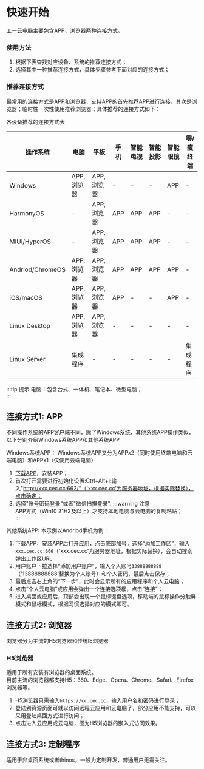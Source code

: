 # 快速开始

工一云电脑主要包含APP、浏览器两种连接方式。
### 使用方法
1. 根据下表查找对应设备、系统的推荐连接方式；  
2. 选择其中一种推荐连接方式，具体步骤参考下面对应的连接方式；

### 推荐连接方式

最常用的连接方式是APP和浏览器，支持APP的首先推荐APP进行连接，其次是浏览器；临时性一次性使用推荐浏览器；具体推荐的连接方式如下：

<!-- <div align="center">各设备推荐的连接方式表</div> -->
<figcaption>各设备推荐的连接方式表</figcaption>

|操作系统             |电脑          |平板      |手机|智能电视|智能投影|智能眼镜|零/瘦终端|
|--------------------|--------------|----------|----|-------|-------|-------|-------|
|Windows             |APP, 浏览器    |APP, 浏览器|-  |-      |-       |APP    |-     |
|HarmonyOS           |-              |APP, 浏览器|APP|APP    |APP    |-       |-     |
|MIUI/HyperOS        |-              |APP, 浏览器|APP|APP    |APP    |-       |-     |
|Andriod/ChromeOS    |APP, 浏览器     |APP, 浏览器|APP|APP    |APP    |APP     |-     |
|iOS/macOS           |APP, 浏览器     |APP, 浏览器|APP|-       |-     |APP     |-     |
|Linux Desktop       |APP, 浏览器     |APP, 浏览器|-  |-       |-     |-      |-     |
|Linux Server        |集成程序        |-         |-  |-       |-      |-      |集成程序|
:::tip 提示
电脑：包含台式、一体机、笔记本、微型电脑；    
:::


## 连接方式1: APP
不同操作系统的APP客户端不同，除了Windows系统，其他系统APP操作类似，以下分别介绍Windows系统APP和其他系统APP  

Windows系统APP：
Windows系统APP又分为APPx2（同时使用终端电脑和云端电脑）和APPx1（仅使用云端电脑）
1. [下载APP](/download)，安装APP；
2. 首次打开需要进行初始化设置:Ctrl+Alt+i:输入"http://xxx.cec.cc:662/"（'xxx.cec.cc'为服务器地址，根据实际替换），点击确定；
3. 选择"账号密码登录"或者"微信扫描登录".
:::warning 注意  
APP方式（Win10 21H2及以上）才支持本地电脑与云电脑的复制粘贴；   
:::

其他系统APP:
本示例以Andriod手机为例：
1. [下载APP](/download)，安装APP后打开应用，点击底部加号，选择“添加工作区”，输入`xxx.cec.cc:666`（'xxx.cec.cc'为服务器地址，根据实际替换），会自动搜索弹出工作区URL
2. 用户账户下拉选择“添加用户账户”，输入个人账号`13888888888`（'13888888888'替换为个人账号）和个人密码，最后点击保存；
3. 最后点击右上角的“下一步”，此时会显示所有的应用程序和个人云电脑；
3. 点击“个人云电脑”或应用会弹出一个连接选项框，点击“连接”；
4. 进入桌面或应用后，顶部会出现一个鼠标键盘选项，移动端的鼠标操作分触屏模式和鼠标模式，根据习惯选择对应的模式即可。




<!-- <div class="div1" style="display: flex;">
 <div>
  <video controls poster="https://cec-cc.oss-cn-shenzhen.aliyuncs.com/andriod.jpg" src="https://cec-cc.oss-cn-shenzhen.aliyuncs.com/andriod.mp4"></video>
 </div>
 <div>
  <video controls poster="https://cec-cc.oss-cn-shenzhen.aliyuncs.com/ios.jpg" src="https://cec-cc.oss-cn-shenzhen.aliyuncs.com/ios.mp4"></video>
 </div>
</div> -->

## 连接方式2: 浏览器
浏览器分为主流的H5浏览器和传统IE浏览器
### H5浏览器
适用于所有安装有浏览器的桌面系统。  
目前主流的浏览器都支持H5：360、Edge、Opera、Chrome、Safari、Firefox浏览器等。
1. H5浏览器只需输入`https://cc.cec.cc`，输入用户名和密码进行登录；  
2. 登陆到资源页面可就以访问远程云应用和云电脑了，部分应用不能支持，可以采用登陆桌面方式进行访问；
3. 点击进入云应用或云电脑，图为H5浏览器的嵌入式访问效果。

<!-- :::warning 注意  
用Shift键切换中英文。如果云电脑不支持中文，需要点击右上角“设置”按钮，启用输入法编辑器“开”，回到应用或桌面；  
::: -->


## 连接方式3: 定制程序
适用于非桌面系统或者thinos，一般为定制开发，普通用户无需关注。


